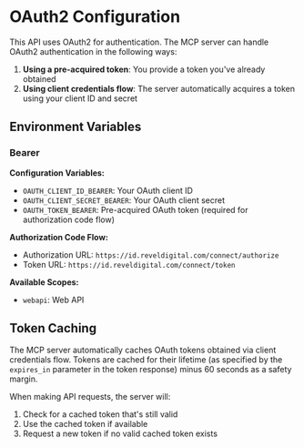 # OAuth2 Configuration

This API uses OAuth2 for authentication. The MCP server can handle OAuth2 authentication in the following ways:

1. **Using a pre-acquired token**: You provide a token you've already obtained
2. **Using client credentials flow**: The server automatically acquires a token using your client ID and secret

## Environment Variables

### Bearer

**Configuration Variables:**

- `OAUTH_CLIENT_ID_BEARER`: Your OAuth client ID
- `OAUTH_CLIENT_SECRET_BEARER`: Your OAuth client secret
- `OAUTH_TOKEN_BEARER`: Pre-acquired OAuth token (required for authorization code flow)

**Authorization Code Flow:**

- Authorization URL: `https://id.reveldigital.com/connect/authorize`
- Token URL: `https://id.reveldigital.com/connect/token`

**Available Scopes:**

- `webapi`: Web API

## Token Caching

The MCP server automatically caches OAuth tokens obtained via client credentials flow. Tokens are cached for their lifetime (as specified by the `expires_in` parameter in the token response) minus 60 seconds as a safety margin.

When making API requests, the server will:
1. Check for a cached token that's still valid
2. Use the cached token if available
3. Request a new token if no valid cached token exists
